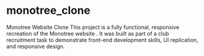 # monotree_clone
Monotree Website Clone  This project is a fully functional, responsive recreation of the Monotree website . It was built as part of a club recruitment task to demonstrate front-end development skills, UI replication, and responsive design.

